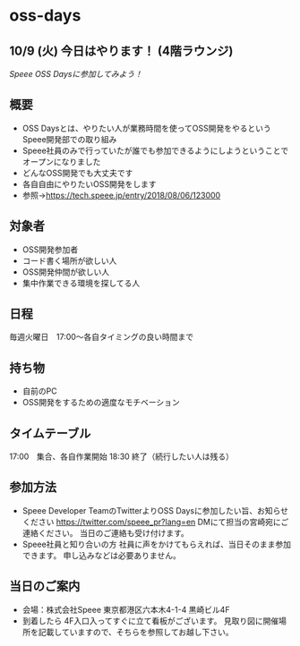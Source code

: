 # oss-days

## 10/9 (火) 今日はやります！ (4階ラウンジ)
*Speee OSS Daysに参加してみよう！*
 ## 概要
- OSS Daysとは、やりたい人が業務時間を使ってOSS開発をやるというSpeee開発部での取り組み
- Speee社員のみで行っていたが誰でも参加できるようにしようということでオープンになりました
- どんなOSS開発でも大丈夫です
- 各自自由にやりたいOSS開発をします
- 参照→https://tech.speee.jp/entry/2018/08/06/123000
 ## 対象者
- OSS開発参加者
- コード書く場所が欲しい人
- OSS開発仲間が欲しい人
- 集中作業できる環境を探してる人
 ## 日程
毎週火曜日　17:00～各自タイミングの良い時間まで
 ## 持ち物
- 自前のPC
- OSS開発をするための適度なモチベーション
 ## タイムテーブル
17:00　集合、各自作業開始
18:30    終了（続行したい人は残る）　
 ## 参加方法
- Speee Developer TeamのTwitterよりOSS Daysに参加したい旨、お知らせください
https://twitter.com/speee_pr?lang=en
DMにて担当の宮崎宛にご連絡ください。
当日のご連絡も受け付けます。 
　
 - Speee社員と知り合いの方
社員に声をかけてもらえれば、当日そのまま参加できます。
申し込みなどは必要ありません。
  ## 当日のご案内
- 会場：株式会社Speee
東京都港区六本木4-1-4 黒崎ビル4F 
- 到着したら
4F入口入ってすぐに立て看板がございます。
見取り図に開催場所を記載していますので、そちらを参照してお越し下さい。
